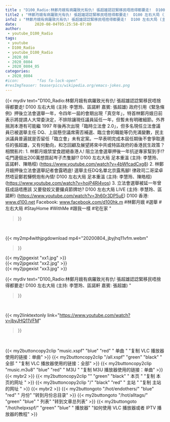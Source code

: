 ```yaml
---
title : "D100_Radio:林鄭月娥有病羅致光有仇! 張超雄認諗緊移民唔捨得都要走!  D100 左右大局 (主持: 李慧玲、區諾軒  嘉賓: 張超雄) "
title2 : "林鄭月娥有病羅致光有仇! 張超雄認諗緊移民唔捨得都要走!  D100 左右大局 (主持: 李慧玲、區諾軒  嘉賓: 張超雄) "
info2 : "林鄭月娥有病羅致光有仇! 張超雄認諗緊移民唔捨得都要走!  D100 左右大局 (主持: 李慧玲、區諾軒  嘉賓: 張超雄)    政府引用《緊急條例》押後立法會選舉一年，令四年一屆的會期出現「真空年」，特首林鄭月娥日前表示將提請人大常委決定，不排除讓現任議員延任一年，但暫未有明確細節。外界揣測本港有可能繼 1997 年後再次出現「臨時立法會 2.0」，但多名現任立法會議員已被選舉主任 DQ、上屆懸空議席需否補選、臨立會的職能等仍充滿變數，民主派議員普遍就是否留任「臨立會」未有定案。一早表明完成本屆任期後不會爭取連任的張超雄，又有何動向，和怎回顧及展望將來中共或特區政府的香港民生政策？  相關影片: 1. 林鄭月娥禁堂食趕絕香港人! 阻立法會選舉押後一年抗逆專家幫到手!? 屯門邊個出200萬想買起岑子杰隻腳!?  D100 左右大局 足本重溫 (主持: 李慧玲、區諾軒、陳皓桓) (https://www.youtube.com/watch?v=4bWfcadCxg8) 2. 林鄭月娥押後立法會選舉記者會露晒底! 選舉主任DQ名單北京露馬腳! 律政司二哥梁卓然唔妥鄭若驊劈炮有內情!  D100 左右大局 足本重溫 (主持: 李慧玲、陳皓桓) (https://www.youtube.com/watch?v=hojP4Rl4vos) 3. 立法會選舉被延一年曾鈺成話唔應該 又要發姣又要攞貞節牌坊?  D100 左右大局 LIVE (主持: 李慧玲、區諾軒) (https://www.youtube.com/watch?v=3h60r3DP5uE)  D100 香港: www.d100.net  Facebook: www.facebook.com/d100hk.m  #林鄭月娥 #選舉 #左右大局 #StayHome #WithMe #跟我一樣 #宅在家 "
date:        2020-08-04T05:25:58-07:00
author:
 - youtube_D100_Radio
tags:
 - youtube
 - D100_Radio
 - youtube_D100_Radio
 - 2020_08
 - 2020_0804
 - 2020_0804_05
categories:
 - 2020_0804
#icon:        "fas fa-lock-open"
#resImgTeaser: teaserpics/wikipedia.org/emacs-jokes.png
---
```


{{< mydiv text="D100_Radio:林鄭月娥有病羅致光有仇! 張超雄認諗緊移民唔捨得都要走!  D100 左右大局 (主持: 李慧玲、區諾軒  嘉賓: 張超雄)    政府引用《緊急條例》押後立法會選舉一年，令四年一屆的會期出現「真空年」，特首林鄭月娥日前表示將提請人大常委決定，不排除讓現任議員延任一年，但暫未有明確細節。外界揣測本港有可能繼 1997 年後再次出現「臨時立法會 2.0」，但多名現任立法會議員已被選舉主任 DQ、上屆懸空議席需否補選、臨立會的職能等仍充滿變數，民主派議員普遍就是否留任「臨立會」未有定案。一早表明完成本屆任期後不會爭取連任的張超雄，又有何動向，和怎回顧及展望將來中共或特區政府的香港民生政策？  相關影片: 1. 林鄭月娥禁堂食趕絕香港人! 阻立法會選舉押後一年抗逆專家幫到手!? 屯門邊個出200萬想買起岑子杰隻腳!?  D100 左右大局 足本重溫 (主持: 李慧玲、區諾軒、陳皓桓) (https://www.youtube.com/watch?v=4bWfcadCxg8) 2. 林鄭月娥押後立法會選舉記者會露晒底! 選舉主任DQ名單北京露馬腳! 律政司二哥梁卓然唔妥鄭若驊劈炮有內情!  D100 左右大局 足本重溫 (主持: 李慧玲、陳皓桓) (https://www.youtube.com/watch?v=hojP4Rl4vos) 3. 立法會選舉被延一年曾鈺成話唔應該 又要發姣又要攞貞節牌坊?  D100 左右大局 LIVE (主持: 李慧玲、區諾軒) (https://www.youtube.com/watch?v=3h60r3DP5uE)  D100 香港: www.d100.net  Facebook: www.facebook.com/d100hk.m  #林鄭月娥 #選舉 #左右大局 #StayHome #WithMe #跟我一樣 #宅在家 "
>}}
<br>


{{< my2mp4withjpgdownload mp4="20200804_jbyjhq11vfm.webm"
>}}

{{< my2jpgexist "xx1.jpg" >}}<br>
{{< my2jpgexist "xx2.jpg" >}}<br>
{{< my2jpgexist "xx3.jpg" >}}<br>



{{< mydiv text="D100_Radio:林鄭月娥有病羅致光有仇! 張超雄認諗緊移民唔捨得都要走!  D100 左右大局 (主持: 李慧玲、區諾軒  嘉賓: 張超雄) "
>}}
<br>

{{< my2linktextonly link="https://www.youtube.com/watch?v=jbyJHQ11VFM"
>}}


<br>

{{< my2buttoncopy2clip "music.xspf"        "blue"   "red"    " 单曲 "  "复制 VLC 播放器使用的链接：单曲" >}} {{< my2buttoncopy2clip "/all.xspf"         "green"  "black"  " 全部 "  "复制 VLC 播放器使用的链接：全部" >}} {{< my2buttoncopy2clip "music.m3u8"        "blue"   "red"    " M3U  "    "复制 M3U 播放器使用的链接：单曲" >}} {{< mybr2 >}} {{< my2buttoncopy2clip ""                  "green"  "black"  " 本页 "    "复制 本页的网址 " >}} {{< my2buttoncopy2clip "/"                 "black"  "red"    " 主站 "    "复制 主站的网址 " >}} {{< mybr2 >}} {{< my2buttongoto      "/hot/endothers/"   "blue"   "red"    " 月份"   "转到月份总目录" >}} {{< my2buttongoto      "/hot/alltags/"     "green"  "blue"   " 列表"   "转到文章总列表" >}} {{< my2buttongoto      "/hot/helpxspf/"    "green"  "blue"   " 播放器" "如何使用 VLC 播放器或者 IPTV 播放器的教程" >}} 
